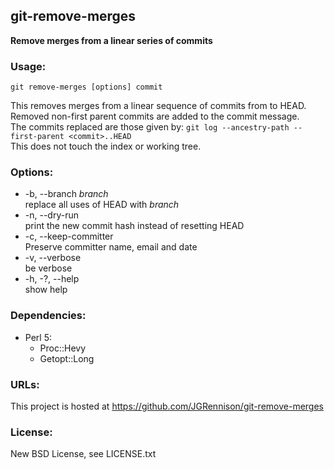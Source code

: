 ## git-remove-merges
**Remove merges from a linear series of commits**  

### Usage:

    git remove-merges [options] commit

This removes merges from a linear sequence of commits from <commit> to HEAD.  
Removed non-first parent commits are added to the commit message.  
The commits replaced are those given by: `git log --ancestry-path --first-parent <commit>..HEAD`  
This does not touch the index or working tree.

### Options:
* -b, --branch *branch*  
  replace all uses of HEAD with *branch*
* -n, --dry-run  
  print the new commit hash instead of resetting HEAD
* -c, --keep-committer  
  Preserve committer name, email and date
* -v, --verbose  
  be verbose
* -h, -?, --help  
  show help

### Dependencies:
* Perl 5:  
  * Proc::Hevy  
  * Getopt::Long

### URLs:
This project is hosted at https://github.com/JGRennison/git-remove-merges

### License:
New BSD License, see LICENSE.txt
